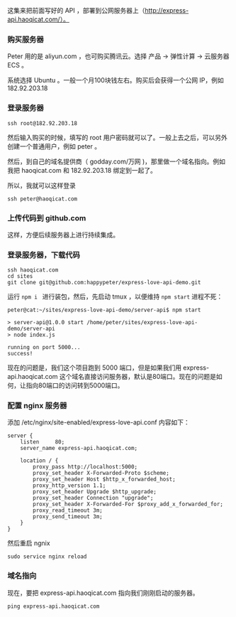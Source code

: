 这集来把前面写好的 API ，部署到公网服务器上（http://express-api.haoqicat.com/）。


### 购买服务器

Peter 用的是 aliyun.com ，也可购买腾讯云。选择 产品 -> 弹性计算 -> 云服务器 ECS 。

系统选择 Ubuntu 。一般一个月100块钱左右。购买后会获得一个公网 IP，例如 182.92.203.18

### 登录服务器

```
ssh root@182.92.203.18
```

然后输入购买的时候，填写的 root 用户密码就可以了。一般上去之后，可以另外创建一个普通用户，例如 peter 。

然后，到自己的域名提供商（ godday.com/万网 )，那里做一个域名指向。例如我把 haoqicat.com 和 182.92.203.18 绑定到一起了。

所以，我就可以这样登录


```
ssh peter@haoqicat.com
```


### 上传代码到 github.com


这样，方便后续服务器上进行持续集成。


### 登录服务器，下载代码


```
ssh haoqicat.com
cd sites
git clone git@github.com:happypeter/express-love-api-demo.git
```

运行 `npm i ` 进行装包，然后，先启动 tmux ，以便维持 `npm start` 进程不死：

```
peter@cat:~/sites/express-love-api-demo/server-api$ npm start

> server-api@1.0.0 start /home/peter/sites/express-love-api-demo/server-api
> node index.js

running on port 5000...
success!
```

现在的问题是，我们这个项目跑到 5000 端口，但是如果我们用 express-api.haoqicat.com 这个域名直接访问服务器，默认是80端口。现在的问题是如何，让指向80端口的访问转到5000端口。


### 配置 nginx 服务器

添加 /etc/nginx/site-enabled/express-love-api.conf 内容如下：


```
server {
    listen     80;
    server_name express-api.haoqicat.com;

    location / {
        proxy_pass http://localhost:5000;
        proxy_set_header X-Forwarded-Proto $scheme;
        proxy_set_header Host $http_x_forwarded_host;
        proxy_http_version 1.1;
        proxy_set_header Upgrade $http_upgrade;
        proxy_set_header Connection "upgrade";
        proxy_set_header X-Forwarded-For $proxy_add_x_forwarded_for;
        proxy_read_timeout 3m;
        proxy_send_timeout 3m;
    }
}
```

然后重启 ngnix


```
sudo service nginx reload
```

### 域名指向

现在，要把 express-api.haoqicat.com 指向我们刚刚启动的服务器。


```
ping express-api.haoqicat.com
```
